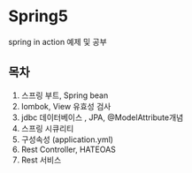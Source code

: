 # Spring5

spring in action 예제 및 공부

## 목차

1. 스프링 부트, Spring bean 
2. lombok, View 유효성 검사 
3. jdbc 데이터베이스 , JPA, @ModelAttribute개념
4. 스프링 시큐리티
5. 구성속성 \(application.yml\)
6. Rest Controller, HATEOAS
7. Rest 서비스 



